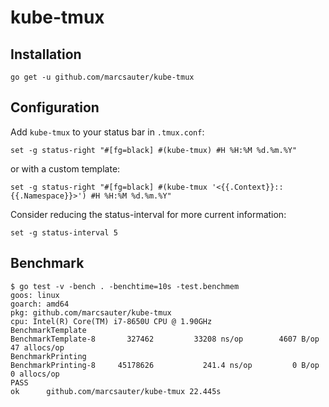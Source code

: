 # kube-tmux

## Installation

```
go get -u github.com/marcsauter/kube-tmux
```

## Configuration

Add `kube-tmux` to your status bar in `.tmux.conf`:
```
set -g status-right "#[fg=black] #(kube-tmux) #H %H:%M %d.%m.%Y"
```
or with a custom template:
```
set -g status-right "#[fg=black] #(kube-tmux '<{{.Context}}::{{.Namespace}}>') #H %H:%M %d.%m.%Y"
```

Consider reducing the status-interval for more current information:
```
set -g status-interval 5
```

## Benchmark

```plaintext
$ go test -v -bench . -benchtime=10s -test.benchmem
goos: linux
goarch: amd64
pkg: github.com/marcsauter/kube-tmux
cpu: Intel(R) Core(TM) i7-8650U CPU @ 1.90GHz
BenchmarkTemplate
BenchmarkTemplate-8   	  327462	     33208 ns/op	    4607 B/op	      47 allocs/op
BenchmarkPrinting
BenchmarkPrinting-8   	45178626	       241.4 ns/op	       0 B/op	       0 allocs/op
PASS
ok  	github.com/marcsauter/kube-tmux	22.445s
```
